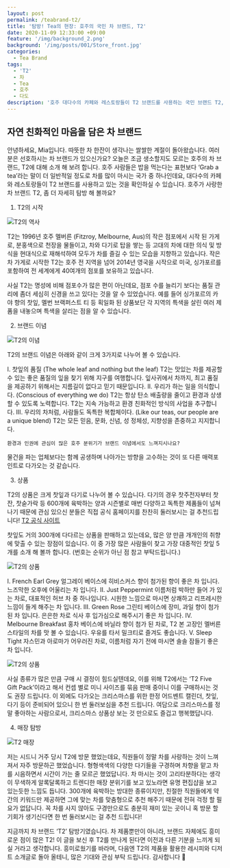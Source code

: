 ```yaml
---
layout: post
permalink: /teabrand-t2/
title: '탐방! Tea의 현장: 호주의 국민 차 브랜드, T2'
date: 2020-11-09 12:33:00 +09:00
feature: '/img/background_2.png'
background: '/img/posts/001/Store_front.jpg'
categories:
  - Tea Brand
tags:
  - 'T2'
  - 차
  - Tea
  - 호주
  - 다도
description: '호주 대다수의 카페와 레스토랑들이 T2 브랜드를 사용하는 국민 브랜드 T2, 좀 더 자세히 탐방 해 볼까요?'
---
```

## 자연 친화적인 마음을 담은 차 브랜드

안녕하세요, Mia입니다.
따뜻한 차 한잔이 생각나는 쌀쌀한 계절이 돌아왔습니다. 여러분은 선호하시는 차 브랜드가 있으신가요? 오늘은 조금 생소할지도 모르는 호주의 차 브랜드, T2에 대해 소개 해 보려 합니다.
호주 사람들은 밥을 먹는다는 표현보다 ‘Grab a tea’라는 말이 더 일반적일 정도로 차를 많이 마시는 국가 중 하나인데요, 대다수의 카페와 레스토랑들이 T2 브랜드를 사용하고 있는 것을 확인하실 수 있습니다.
호주가 사랑한 차 브랜드 T2, 좀 더 자세히 탐방 해 볼까요?

1.	T2의 시작

![T2의 역사](/img/posts/001/History.png)

T2는 1996년 호주 멜버른 (Fitzroy, Melbourne, Aus)의 작은 점포에서 시작 된 가게로, 분홍색으로 천장을 물들이고, 차와 다기로 탑을 쌓는 등 고대의 차에 대한 의식 및 방식을 현대식으로 재해석하여 모두가 차를 즐길 수 있는 모습을 지향하고 있습니다.
작은 차 가게로 시작한 T2는 호주 전 지역을 넘어 2014년 영국을 시작으로 미국, 싱가포르를 포함하여 전 세계에게 40여개의 점포를 보유하고 있습니다.

사실 T2는 명성에 비해 점포수가 많은 편이 아닌데요, 점포 수를 늘리기 보다는 품질 관리에 좀더 세심히 신경을 쓰고 있다는 것을 알 수 있었습니다. 예를 들어 싱가포르의 카야 향의 찻잎, 멜번 브랙퍼스트 티 등 획일화 된 상품보단 각 지역의 특색을 살린 여러 제품을 내놓으며 특색을 살리는 점을 알 수 있습니다.

2.	브랜드 이념

![T2의 이념](/img/posts/001/value.jpg)

T2의 브랜드 이념은 아래와 같이 크게 3가지로 나누어 볼 수 있습니다.

I.	찻잎의 품질 (The whole leaf and nothing but the leaf)
T2는 맛있는 차를 제공할 수 있는 좋은 품질의 잎을 찾기 위해 지구를 여행합니다. 잎사귀에서 차까지, 최고 품질을 제공하기 위해서는 지름길이 없다고 믿기 때문입니다.
II.	우리가 하는 일을 의식합니다. (Conscious of everything we do)
T2는 항상 탄소 배출량을 줄이고 환경과 상생할 수 있도록 노력합니다. T2는 지속 가능하고 환경 친화적인 방식의 사업을 추구합니다.
III.	우리의 차처럼, 사람들도 독특한 복합체이다. (Like our teas, our people are a unique blend)
T2는 모든 믿음, 문화, 신념, 성 정체성, 지향성을 존중하고 지지합니다.

	환경과 인권에 관심이 많은 호주 분위기가 브랜드 이념에서도 느껴지시나요?
  물건을 파는 업체보다는 함께 공생하며 나아가는 방향을 고수하는 것이 또 다른 매력포인트로 다가오는 것 같습니다.

3. 상품

T2의 상품은 크게 찻잎과 다기로 나누어 볼 수 있습니다.
다기의 경우 찻주전자부터 찻잔, 찻숟가락 등 600개에 육박하는 양과 시즌별로 매번 다양하고 독특한 제품들이 넘쳐나기 때문에 관심 있으신 분들은 직접 공식 홈페이지를 찬찬히 둘러보시는 걸 추천드립니다! [T2 공식 사이트](https://www.t2tea.com/)

찻잎도 거의 300개에 다다르는 상품을 판매하고 있는데요, 많은 양 만큼 개개인의 취향에 맞출 수 있는 장점이 있습니다. 이 중 가장 많은 사람들이 찾고 가장 대중적인 찻잎 5개를 소개 해 볼까 합니다. (번호는 순위가 아닌 점 참고 부탁드립니다.)

![T2의 상품](/img/posts/001/product.jpg)

I.	French Earl Grey
얼그레이 베이스에 히비스커스 향이 첨가된 향이 좋은 차 입니다. 느즈막한 오후에 어울리는 차 입니다.
II.	Just Peppermint
이름처럼 박하만 들어 가 있는 차로, 대표적인 허브 차 중 하나입니다. 시원한 느낌으로 마시면 상쾌하고 리프레시한 느낌이 들게 해주는 차 입니다.
III.	Green Rose
그린티 베이스에 장미, 과일 향이 첨가 된 차 입니다. 은은한 차로 식사 후 입가심으로 해주시기 좋은 차 입니다.
IV.	Melbourne Breakfast
홍차 베이스에 바닐라 향이 첨가 된 차로, T2 본 고장인 멜버른 스타일의 차를 맛 볼 수 있습니다. 우유를 타서 밀크티로 즐겨도 좋습니다.
V.	Sleep Tight
자스민과 아로마가 어우러진 차로, 이름처럼 자기 전에 마시면 솔솔 잠들기 좋은 차 입니다.

![T2의 상품](/img/posts/001/product_2.jpg)

사실 종류가 많은 만큼 구매 시 결정이 힘드실텐데요, 이를 위해 T2에서는 ‘T2 Five Gift Pack’이라고 해서 컨셉 별로 미니 사이즈를 묶음 판매 중이니 이를 구매하시는 것도 권장 드립니다.
이 외에도 다가오는 크리스마스를 위한 한정 어드벤트 캘린더, 찻잎, 다기 등이 준비되어 있으니 한 번 둘러보심을 추천 드립니다. 여담으로 크리스마스를 정말 좋아하는 사람으로서, 크리스마스 상품상 보는 것 만으로도 즐겁고 행복했답니다.

4. 매장 탐방

![T2 매장](/img/posts/001/store.jpg)

저는 시드니 거주 당시 T2에 방문 했었는데요, 직원들이 정말 차를 사랑하는 것이 느껴져서 자주 방문하곤 했었습니다. 형형색색의 다양한 다기들을 구경하며 차향을 맡고 차를 시음하면서 시간이 가는 줄 모르곤 했었답니다. 차 마시는 것이 고리타분하다는 생각이 무색하게 알록달록하고 트렌디한 매장 분위기를 보고 있노라면 유명 편집샵을 보고 있는듯한 느낌도 듭니다.
300개에 육박하는 방대한 종류이지만, 친절한 직원들에게 약간의 키워드만 제공하면 그에 맞는 차를 맞춤형으로 추천 해주기 때문에 전혀 걱정 할 필요가 없답니다.
꼭 차를 사지 않아도 구경만으로도 충분히 재미 있는 곳이니 혹 방문 할 기회가 생기신다면 한 번 둘러보시는 걸 추천 드립니다!


지금까지 차 브랜드 ‘T2’ 탐방기였습니다. 차 제품뿐만이 아니라, 브랜드 자체에도 흥미로운 점이 많은 T2! 이 글을 보신 후 T2를 만나게 된다면 이전과 다른 기분을 느끼게 되실 거라고 생각합니다. 흥미로웠기를 바라며, 다음엔 T2의 제품을 활용한 레시피와 디저트 소개글로 돌아 올테니, 많은 기대와 관심 부탁 드립니다.
감사합니다 
